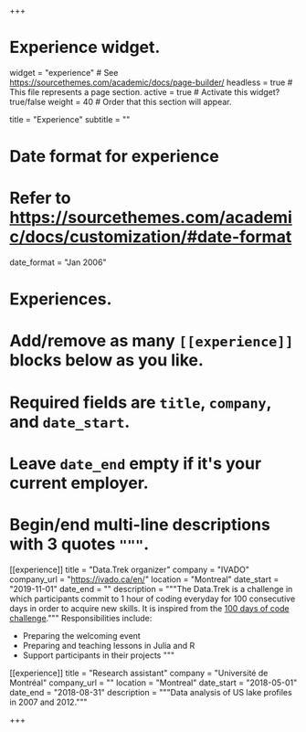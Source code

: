 +++
# Experience widget.
widget = "experience"  # See https://sourcethemes.com/academic/docs/page-builder/
headless = true  # This file represents a page section.
active = true  # Activate this widget? true/false
weight = 40  # Order that this section will appear.

title = "Experience"
subtitle = ""

# Date format for experience
#   Refer to https://sourcethemes.com/academic/docs/customization/#date-format
date_format = "Jan 2006"

# Experiences.
#   Add/remove as many `[[experience]]` blocks below as you like.
#   Required fields are `title`, `company`, and `date_start`.
#   Leave `date_end` empty if it's your current employer.
#   Begin/end multi-line descriptions with 3 quotes `"""`.
[[experience]]
  title = "Data.Trek organizer"
  company = "IVADO"
  company_url = "https://ivado.ca/en/"
  location = "Montreal"
  date_start = "2019-11-01"
  date_end = ""
  description = """The Data.Trek is a challenge in which participants commit to 1 hour of coding everyday for 100 consecutive days in order to acquire new skills. It is inspired from the [100 days of code challenge](https://www.100daysofcode.com/)."""
  Responsibilities include:

  * Preparing the welcoming event
  * Preparing and teaching lessons in Julia and R
  * Support participants in their projects
  """

[[experience]]
  title = "Research assistant"
  company = "Université de Montréal"
  company_url = ""
  location = "Montreal"
  date_start = "2018-05-01"
  date_end = "2018-08-31"
  description = """Data analysis of US lake profiles in 2007 and 2012."""

+++
